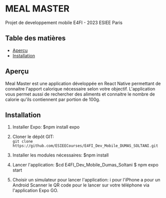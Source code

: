 # MEAL MASTER

Projet de developpement mobile E4FI - 2023 ESIEE Paris

## Table des matières

- [Aperçu](#aperçu)
- [Installation](#installation)


## Aperçu

Meal Master est une application développée en React Native permettant de connaitre l'apport calorique nécessaire selon votre objectif. 
L'application vous permet aussi de rechercher des aliments et connaitre le nombre de calorie qu'ils contiennent par portion de 100g.

## Installation

1) Installer Expo: 
$npm install expo

2) Cloner le dépôt GIT:  
```git clone https://github.com/ESIEECourses/E4FI_Dev_Mobile_DUMAS_SOLTANI.git```

3) Installer les modules nécessaires: 
$npm install

4) Lancer l'application: 
$cd E4FI_Dev_Mobile_Dumas_Soltani
$ npm expo start

5) Choisir un simulateur pour lancer l'application: 
i pour l'iPhone 
a pour un Android 
Scanner le QR code pour le lancer sur votre téléphone via l'application Expo GO.


